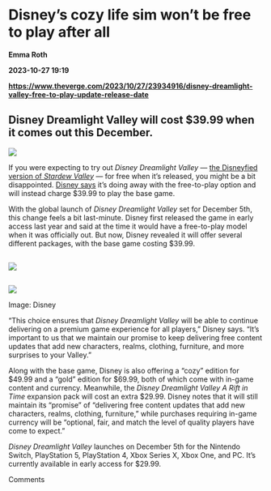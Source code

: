 # Disney’s cozy life sim won’t be free to play after all
**Emma Roth**

**2023-10-27 19:19**

**https://www.theverge.com/2023/10/27/23934916/disney-dreamlight-valley-free-to-play-update-release-date**

Disney Dreamlight Valley will cost $39.99 when it comes out this December.
--------------------------------------------------------------------------

![](https://cdn.vox-cdn.com/thumbor/bkiJlnYmSEqSDSN4ya61P96X7HY=/0x0:3840x2160/1200x628/filters:focal(1920x1080:1921x1081)/cdn.vox-cdn.com/uploads/chorus_asset/file/25037975/disney_dreamlight_valley_game.jpeg)

If you were expecting to try out _Disney Dreamlight Valley_ — [the Disneyfied version of _Stardew Valley_](https://www.theverge.com/2022/4/28/23046633/disney-dreamlight-valley-animal-crossing-ps5-xbox-pc) — for free when it’s released, you might be a bit disappointed. [Disney says](https://disneydreamlightvalley.com/news/earlyaccessupdate) it’s doing away with the free-to-play option and will instead charge $39.99 to play the base game.

With the global launch of _Disney Dreamlight Valley_ set for December 5th, this change feels a bit last-minute. Disney first released the game in early access last year and said at the time it would have a free-to-play model when it was officially out. But now, Disney revealed it will offer several different packages, with the base game costing $39.99.

![](data:image/gif;base64,R0lGODlhAQABAIAAAAAAAP///yH5BAEAAAAALAAAAAABAAEAAAIBRAA7)

![](https://duet-cdn.vox-cdn.com/thumbor/0x0:1920x1080/2400x1350/filters:focal(960x540:961x541):format(webp)/cdn.vox-cdn.com/uploads/chorus_asset/file/25037981/disney_dreamlight_valley_tiers.jpg)

![](data:image/gif;base64,R0lGODlhAQABAIAAAAAAAP///yH5BAEAAAAALAAAAAABAAEAAAIBRAA7)

![](https://duet-cdn.vox-cdn.com/thumbor/0x0:1920x1080/2400x1350/filters:focal(960x540:961x541):format(webp)/cdn.vox-cdn.com/uploads/chorus_asset/file/25037981/disney_dreamlight_valley_tiers.jpg)

Image: Disney

“This choice ensures that _Disney Dreamlight Valley_ will be able to continue delivering on a premium game experience for all players,” Disney says. “It’s important to us that we maintain our promise to keep delivering free content updates that add new characters, realms, clothing, furniture, and more surprises to your Valley.”

Along with the base game, Disney is also offering a “cozy” edition for $49.99 and a “gold” edition for $69.99, both of which come with in-game content and currency. Meanwhile, the _Disney Dreamlight Valley A Rift in Time_ expansion pack will cost an extra $29.99. Disney notes that it will still maintain its “promise” of “delivering free content updates that add new characters, realms, clothing, furniture,” while purchases requiring in-game currency will be “optional, fair, and match the level of quality players have come to expect.”

_Disney Dreamlight Valley_ launches on December 5th for the Nintendo Switch, PlayStation 5, PlayStation 4, Xbox Series X, Xbox One, and PC. It’s currently available in early access for $29.99.

Comments